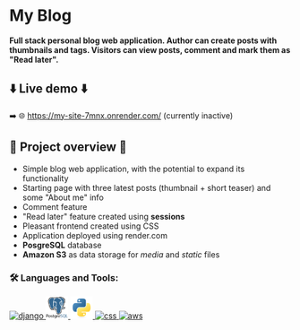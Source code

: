 # My Blog
**Full stack personal blog web application. Author can create posts with thumbnails and tags. Visitors can view posts, comment and mark them as "Read later".**
## ⬇️ Live demo ⬇️
➡️ 🌐 https://my-site-7mnx.onrender.com/ (currently inactive)
## 📜 Project overview 📜
- Simple blog web application, with the potential to expand its functionality
- Starting page with three latest posts (thumbnail + short teaser) and some "About me" info
- Comment feature
- "Read later" feature created using **sessions**
- Pleasant frontend created using CSS
- Application deployed using render.com
- **PosgreSQL** database
- **Amazon S3** as data storage for *media* and *static* files
</p>
<h3 align="left">🛠️ Languages and Tools:</h3>
<p align="left"> <a href="https://www.djangoproject.com/" target="_blank" rel="noreferrer"> <img src="https://cdn.worldvectorlogo.com/logos/django.svg" alt="django" width="40" height="40"/> </a> <a href="https://www.docker.com/" target="_blank" rel="noreferrer"> <img src="https://raw.githubusercontent.com/devicons/devicon/master/icons/postgresql/postgresql-original-wordmark.svg" alt="postgresql" width="40" height="40"/> </a> <a href="https://www.python.org" target="_blank" rel="noreferrer"> <img src="https://raw.githubusercontent.com/devicons/devicon/master/icons/python/python-original.svg" alt="python" width="40" height="40"/> </a> <a href="https://www.w3schools.com/css/" target="_blank" rel="noreferrer"> <img src="https://user-images.githubusercontent.com/25181517/183898674-75a4a1b1-f960-4ea9-abcb-637170a00a75.png" alt="css" width="40" height="40"/> </a> <a href="https://aws.amazon.com/" target="_blank" rel="noreferrer"> <img src="https://user-images.githubusercontent.com/25181517/183896132-54262f2e-6d98-41e3-8888-e40ab5a17326.png" alt="aws" width="40" height="40"/> </a> </p>
